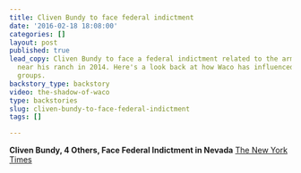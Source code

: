 ```yaml
---
title: Cliven Bundy to face federal indictment
date: '2016-02-18 18:08:00'
categories: []
layout: post
published: true
lead_copy: Cliven Bundy to face a federal indictment related to the armed standoff
  near his ranch in 2014. Here's a look back at how Waco has influenced antigovernment
  groups.
backstory_type: backstory
video: the-shadow-of-waco
type: backstories
slug: cliven-bundy-to-face-federal-indictment
tags: []

---
```

**Cliven Bundy, 4 Others, Face Federal Indictment in Nevada**
[The New York Times](http://www.nytimes.com/aponline/2016/02/17/us/ap-us-bundy-nevada-indictment.html?hp&action=click&pgtype=Homepage&clickSource=story-heading&module=second-column-region&region=top-news&WT.nav=top-news&_r=1)

